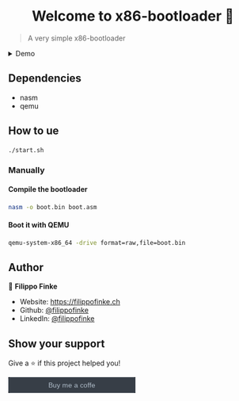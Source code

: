 <h1 align="center">Welcome to x86-bootloader 👋</h1>

> A very simple x86-bootloader

<details>
 <summary>Demo</summary>
 <p align="center">
 !TODO
</p>
</details>

## Dependencies

- nasm
- qemu

## How to ue

```sh
./start.sh
```

### Manually

#### Compile the bootloader

```sh
nasm -o boot.bin boot.asm
```

#### Boot it with QEMU

```sh
qemu-system-x86_64 -drive format=raw,file=boot.bin
```

## Author

👤 **Filippo Finke**

- Website: https://filippofinke.ch
- Github: [@filippofinke](https://github.com/filippofinke)
- LinkedIn: [@filippofinke](https://linkedin.com/in/filippofinke)

## Show your support

Give a ⭐️ if this project helped you!

<a href="https://www.buymeacoffee.com/filippofinke">
  <img src="https://github.com/filippofinke/filippofinke/raw/main/images/buymeacoffe.png" alt="Buy Me A McFlurry">
</a>
